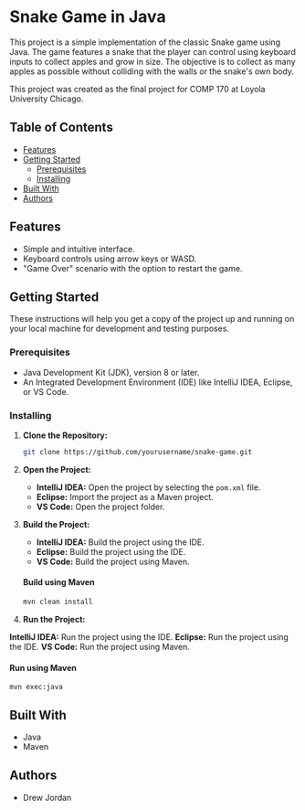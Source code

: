 # Snake Game in Java

This project is a simple implementation of the classic Snake game using Java. The game features a snake that the player can control using keyboard inputs to collect apples and grow in size. The objective is to collect as many apples as possible without colliding with the walls or the snake's own body.

This project was created as the final project for COMP 170 at Loyola University Chicago.

## Table of Contents
- [Features](#features)
- [Getting Started](#getting-started)
  - [Prerequisites](#prerequisites)
  - [Installing](#installing)
- [Built With](#built-with)
- [Authors](#authors)

## Features

- Simple and intuitive interface.
- Keyboard controls using arrow keys or WASD.
- "Game Over" scenario with the option to restart the game.
<!-- - Customizable game settings (e.g., board size, snake speed). -->

## Getting Started

These instructions will help you get a copy of the project up and running on your local machine for development and testing purposes.

### Prerequisites

- Java Development Kit (JDK), version 8 or later.
- An Integrated Development Environment (IDE) like IntelliJ IDEA, Eclipse, or VS Code.

### Installing

1. **Clone the Repository:**
   
   ```bash
   git clone https://github.com/yourusername/snake-game.git
    ```

2. **Open the Project:**
    
    - **IntelliJ IDEA:** Open the project by selecting the `pom.xml` file.
    - **Eclipse:** Import the project as a Maven project.
    - **VS Code:** Open the project folder.

3. **Build the Project:**
    
    - **IntelliJ IDEA:** Build the project using the IDE.
    - **Eclipse:** Build the project using the IDE.
    - **VS Code:** Build the project using Maven.
    
    #### Build using Maven
    ```bash
    mvn clean install
    ```

4. **Run the Project:**
        
**IntelliJ IDEA:** Run the project using the IDE.
**Eclipse:** Run the project using the IDE.
 **VS Code:** Run the project using Maven.

#### Run using Maven
    mvn exec:java
    

## Built With
* Java
* Maven

## Authors
* Drew Jordan
